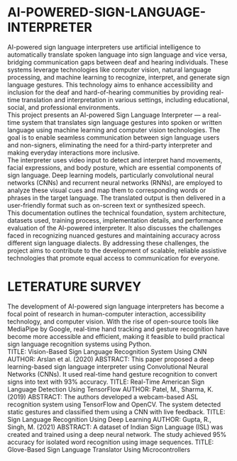 # AI-POWERED-SIGN-LANGUAGE-INTERPRETER
AI-powered sign language interpreters use artificial intelligence to automatically translate 
spoken language into sign language and vice versa, bridging communication gaps between 
deaf and hearing individuals. These systems leverage technologies like computer vision, 
natural language processing, and machine learning to recognize, interpret, and generate sign 
language gestures. This technology aims to enhance accessibility and inclusion for the deaf 
and hard-of-hearing communities by providing real-time translation and interpretation in 
various settings, including educational, social, and professional environments.   
This project presents an AI-powered Sign Language Interpreter — a real-time system that 
translates sign language gestures into spoken or written language using machine learning 
and computer vision technologies. The goal is to enable seamless communication between 
sign language users and non-signers, eliminating the need for a third-party interpreter and 
making everyday interactions more inclusive.   
The interpreter uses video input to detect and interpret hand movements, facial expressions, 
and body posture, which are essential components of sign language. Deep learning models, 
particularly convolutional neural networks (CNNs) and recurrent neural networks (RNNs), 
are employed to analyze these visual cues and map them to corresponding words or phrases 
in the target language. The translated output is then delivered in a user-friendly format such 
as on-screen text or synthesized speech.   
This documentation outlines the technical foundation, system architecture, datasets used, 
training process, implementation details, and performance evaluation of the AI-powered 
interpreter. It also discusses the challenges faced in recognizing nuanced gestures and 
maintaining accuracy across different sign language dialects. By addressing these challenges, 
the project aims to contribute to the development of scalable, reliable assistive technologies 
that promote equal access to communication for everyone.  
# LETERATURE SURVEY
The development of AI-powered sign language interpreters has become a focal point of 
research in human-computer interaction, accessibility technology, and computer vision. 
With the rise of open-source tools like MediaPipe by Google, real-time hand tracking and 
gesture recognition have become more accessible and efficient, making it feasible to build 
practical sign language recognition systems using Python.   
TITLE: Vision-Based Sign Language Recognition System Using CNN 
AUTHOR: Arslan et al. (2020) 
ABSTRACT: This paper proposed a deep learning-based sign language interpreter using 
Convolutional Neural Networks (CNNs). It used real-time hand gesture recognition to 
convert signs into text with 93% accuracy. 
TITLE: Real-Time American Sign Language Detection Using TensorFlow 
AUTHOR: Patel, M., Sharma, K. (2019) 
ABSTRACT: The authors developed a webcam-based ASL recognition system using 
TensorFlow and OpenCV. The system detected static gestures and classified them using a 
CNN with live feedback. 
TITLE: Sign Language Recognition Using Deep Learning 
AUTHOR: Gupta, R., Singh, M. (2021) 
ABSTRACT: A dataset of Indian Sign Language (ISL) was created and trained using a deep 
neural network. The study achieved 95% accuracy for isolated word recognition using image 
sequences. 
TITLE: Glove-Based Sign Language Translator Using Microcontrollers
